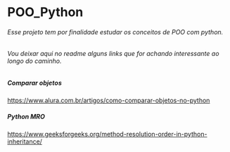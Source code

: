 # POO_Python

###### Esse projeto tem por finalidade estudar os conceitos de POO com python. 
###### Vou deixar aqui no readme alguns links que for achando interessante ao longo do caminho.

##### Comparar objetos
https://www.alura.com.br/artigos/como-comparar-objetos-no-python

##### Python MRO
https://www.geeksforgeeks.org/method-resolution-order-in-python-inheritance/
